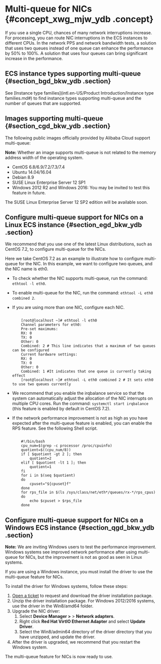 # Multi-queue for NICs {#concept_xwg_mjw_ydb .concept}

If you use a single CPU, chances of many network interruptions increase. For processing, you can route NIC interruptions in the ECS instances to different CPUs. In the network PPS and network bandwidth tests, a solution that uses two queues instead of one queue can enhance the performance by 50% to 100%. A solution that uses four queues can bring significant increase in the performance.

## ECS instance types supporting multi-queue {#section_bgd_bkw_ydb .section}

See [Instance type families](intl.en-US/Product Introduction/Instance type families.md#) to find instance types supporting multi-queue and the number of queues that are supported.

## Images supporting multi-queue {#section_cgd_bkw_ydb .section}

The following public images officially provided by Alibaba Cloud support multi-queue:

**Note:** Whether an image supports multi-queue is not related to the memory address width of the operating system.

-   CentOS 6.8/6.9/7.2/7.3/7.4
-   Ubuntu 14.04/16.04
-   Debian 8.9
-   SUSE Linux Enterprise Server 12 SP1
-   Windows 2012 R2 and Windows 2016: You may be invited to test this feature in future.

The SUSE Linux Enterprise Server 12 SP2 edition will be available soon.

## Configure multi-queue support for NICs on a Linux ECS instance {#section_egd_bkw_ydb .section}

We recommend that you use one of the latest Linux distributions, such as CentOS 7.2, to configure multi-queue for the NICs.

Here we take CentOS 7.2 as an example to illustrate how to configure multi-queue for the NIC. In this example, we want to configure two queues, and the NIC name is eth0.

-   To check whether the NIC supports multi-queue, run the command: `ethtool -l eth0`.

-   To enable multi-queue for the NIC, run the command: `ethtool -L eth0 combined 2`.

-   If you are using more than one NIC, configure each NIC.

    ```
    
        [root@localhost ~]# ethtool -l eth0
        Channel parameters for eth0:
        Pre-set maximums:
        RX: 0
        TX: 0
        Other: 0
        Combined: 2 # This line indicates that a maximum of two queues can be configured
        Current hardware settings:
        RX: 0
        TX: 0
        Other: 0
        Combined: 1 #It indicates that one queue is currently taking effect
        [root@localhost ~]# ethtool -L eth0 combined 2 # It sets eth0 to use two queues currently
    ```

-   We recommend that you enable the irqbalance service so that the system can automatically adjust the allocation of the NIC interrupts on multiple CPU cores. Run the command: `systemctl start irqbalance` \(this feature is enabled by default in CentOS 7.2\).

-   If the network performance improvement is not as high as you have expected after the multi-queue feature is enabled, you can enable the RPS feature. See the following Shell script.

    ```
    
        #!/bin/bash
        cpu_num=$(grep -c processor /proc/cpuinfo)
        quotient=$((cpu_num/8))
        if [ $quotient -gt 2 ]; then
            quotient=2
        elif [ $quotient -lt 1 ]; then
            quotient=1
        fi
        for i in $(seq $quotient)
        do
            cpuset="${cpuset}f"
        done
        for rps_file in $(ls /sys/class/net/eth*/queues/rx-*/rps_cpus)
        do
            echo $cpuset > $rps_file
        done
    ```


## Configure multi-queue support for NICs on a Windows ECS instance {#section_qgd_bkw_ydb .section}

**Note:** We are inviting Windows users to test the performance improvement. Windows systems see improved network performance after using multi-queue for NICs, but the improvement is not as good as seen in Linux systems.

If you are using a Windows instance, you must install the driver to use the multi-queue feature for NICs.

To install the driver for Windows systems, follow these steps:

1.  [Open a ticket](https://workorder-intl.console.aliyun.com/#/ticket/createIndex) to request and download the driver installation package.
2.  Unzip the driver installation package. For Windows 2012/2016 systems, use the driver in the Win8/amd64 folder.
3.  Upgrade the NIC driver:
    1.  Select **Device Manager \>** \> **Network adapters**.
    2.  Right click **Red Hat VirtIO Ethernet Adapter** and select **Update Driver**.
    3.  Select the Win8/admin64 directory of the driver directory that you have unzipped, and update the driver.
4.  After the driver is upgraded, we recommend that you restart the Windows system.

The multi-queue feature for NICs is now ready to use.

